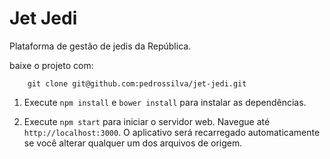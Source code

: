 # Jet Jedi
Plataforma de gestão de jedis da República.


baixe o projeto com:
```  
    git clone git@github.com:pedrossilva/jet-jedi.git
```

1. Execute `npm install` e `bower install` para instalar as dependências.

2. Execute `npm start` para iniciar o servidor web. Navegue até `http://localhost:3000`. O aplicativo será recarregado automaticamente se você alterar qualquer um dos arquivos de origem.

